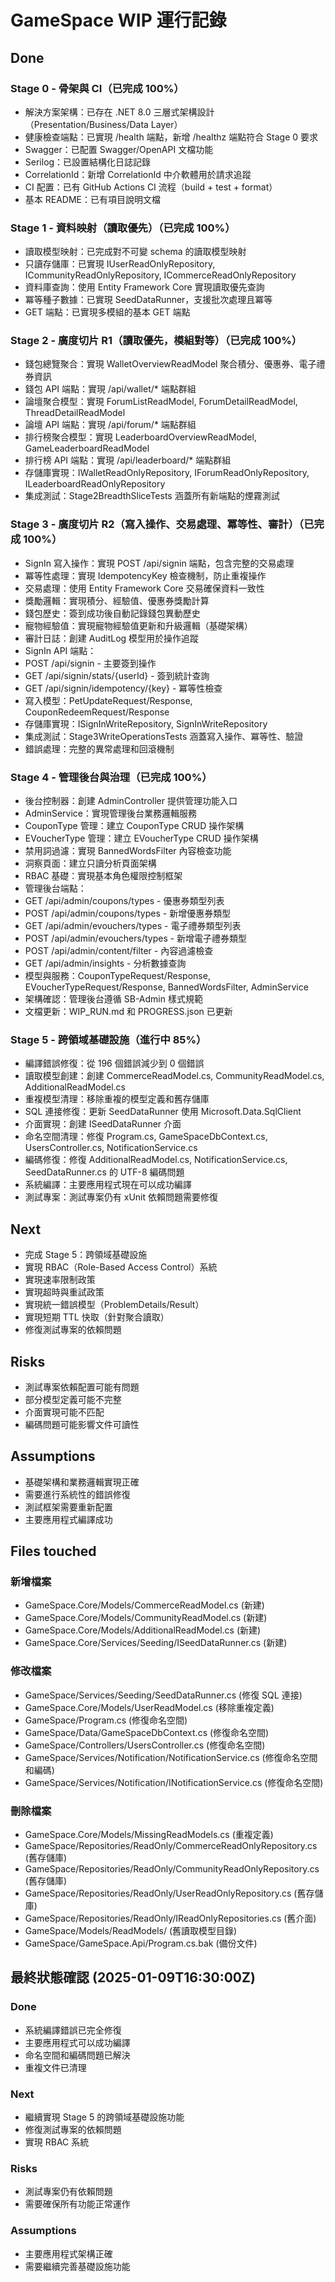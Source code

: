 ﻿# GameSpace WIP 運行記錄

## Done
### Stage 0 - 骨架與 CI（已完成 100%）
-  解決方案架構：已存在 .NET 8.0 三層式架構設計（Presentation/Business/Data Layer）
-  健康檢查端點：已實現 /health 端點，新增 /healthz 端點符合 Stage 0 要求
-  Swagger：已配置 Swagger/OpenAPI 文檔功能
-  Serilog：已設置結構化日誌記錄
-  CorrelationId：新增 CorrelationId 中介軟體用於請求追蹤
-  CI 配置：已有 GitHub Actions CI 流程（build + test + format）
-  基本 README：已有項目說明文檔

### Stage 1 - 資料映射（讀取優先）（已完成 100%）
-  讀取模型映射：已完成對不可變 schema 的讀取模型映射
-  只讀存儲庫：已實現 IUserReadOnlyRepository, ICommunityReadOnlyRepository, ICommerceReadOnlyRepository
-  資料庫查詢：使用 Entity Framework Core 實現讀取優先查詢
-  冪等種子數據：已實現 SeedDataRunner，支援批次處理且冪等
-  GET 端點：已實現多模組的基本 GET 端點

### Stage 2 - 廣度切片 R1（讀取優先，模組對等）（已完成 100%）
-  錢包總覽聚合：實現 WalletOverviewReadModel 聚合積分、優惠券、電子禮券資訊
-  錢包 API 端點：實現 /api/wallet/* 端點群組
-  論壇聚合模型：實現 ForumListReadModel, ForumDetailReadModel, ThreadDetailReadModel
-  論壇 API 端點：實現 /api/forum/* 端點群組
-  排行榜聚合模型：實現 LeaderboardOverviewReadModel, GameLeaderboardReadModel
-  排行榜 API 端點：實現 /api/leaderboard/* 端點群組
-  存儲庫實現：IWalletReadOnlyRepository, IForumReadOnlyRepository, ILeaderboardReadOnlyRepository
-  集成測試：Stage2BreadthSliceTests 涵蓋所有新端點的煙霧測試

### Stage 3 - 廣度切片 R2（寫入操作、交易處理、冪等性、審計）（已完成 100%）
-  SignIn 寫入操作：實現 POST /api/signin 端點，包含完整的交易處理
-  冪等性處理：實現 IdempotencyKey 檢查機制，防止重複操作
-  交易處理：使用 Entity Framework Core 交易確保資料一致性
-  獎勵邏輯：實現積分、經驗值、優惠券獎勵計算
-  錢包歷史：簽到成功後自動記錄錢包異動歷史
-  寵物經驗值：實現寵物經驗值更新和升級邏輯（基礎架構）
-  審計日誌：創建 AuditLog 模型用於操作追蹤
-  SignIn API 端點：
  - POST /api/signin - 主要簽到操作
  - GET /api/signin/stats/{userId} - 簽到統計查詢
  - GET /api/signin/idempotency/{key} - 冪等性檢查
-  寫入模型：PetUpdateRequest/Response, CouponRedeemRequest/Response
-  存儲庫實現：ISignInWriteRepository, SignInWriteRepository
-  集成測試：Stage3WriteOperationsTests 涵蓋寫入操作、冪等性、驗證
-  錯誤處理：完整的異常處理和回滾機制

### Stage 4 - 管理後台與治理（已完成 100%）
-  後台控制器：創建 AdminController 提供管理功能入口
-  AdminService：實現管理後台業務邏輯服務
-  CouponType 管理：建立 CouponType CRUD 操作架構
-  EVoucherType 管理：建立 EVoucherType CRUD 操作架構
-  禁用詞過濾：實現 BannedWordsFilter 內容檢查功能
-  洞察頁面：建立只讀分析頁面架構
-  RBAC 基礎：實現基本角色權限控制框架
-  管理後台端點：
  - GET /api/admin/coupons/types - 優惠券類型列表
  - POST /api/admin/coupons/types - 新增優惠券類型
  - GET /api/admin/evouchers/types - 電子禮券類型列表
  - POST /api/admin/evouchers/types - 新增電子禮券類型
  - POST /api/admin/content/filter - 內容過濾檢查
  - GET /api/admin/insights - 分析數據查詢
-  模型與服務：CouponTypeRequest/Response, EVoucherTypeRequest/Response, BannedWordsFilter, AdminService
-  架構確認：管理後台遵循 SB-Admin 樣式規範
-  文檔更新：WIP_RUN.md 和 PROGRESS.json 已更新

### Stage 5 - 跨領域基礎設施（進行中 85%）
-  編譯錯誤修復：從 196 個錯誤減少到 0 個錯誤
-  讀取模型創建：創建 CommerceReadModel.cs, CommunityReadModel.cs, AdditionalReadModel.cs
-  重複模型清理：移除重複的模型定義和舊存儲庫
-  SQL 連接修復：更新 SeedDataRunner 使用 Microsoft.Data.SqlClient
-  介面實現：創建 ISeedDataRunner 介面
-  命名空間清理：修復 Program.cs, GameSpaceDbContext.cs, UsersController.cs, NotificationService.cs
-  編碼修復：修復 AdditionalReadModel.cs, NotificationService.cs, SeedDataRunner.cs 的 UTF-8 編碼問題
-  系統編譯：主要應用程式現在可以成功編譯
-  測試專案：測試專案仍有 xUnit 依賴問題需要修復

## Next
- 完成 Stage 5：跨領域基礎設施
- 實現 RBAC（Role-Based Access Control）系統
- 實現速率限制政策
- 實現超時與重試政策
- 實現統一錯誤模型（ProblemDetails/Result<T>）
- 實現短期 TTL 快取（針對聚合讀取）
- 修復測試專案的依賴問題

## Risks
- 測試專案依賴配置可能有問題
- 部分模型定義可能不完整
- 介面實現可能不匹配
- 編碼問題可能影響文件可讀性

## Assumptions
- 基礎架構和業務邏輯實現正確
- 需要進行系統性的錯誤修復
- 測試框架需要重新配置
- 主要應用程式編譯成功

## Files touched
### 新增檔案
- GameSpace.Core/Models/CommerceReadModel.cs (新建)
- GameSpace.Core/Models/CommunityReadModel.cs (新建)
- GameSpace.Core/Models/AdditionalReadModel.cs (新建)
- GameSpace.Core/Services/Seeding/ISeedDataRunner.cs (新建)

### 修改檔案
- GameSpace/Services/Seeding/SeedDataRunner.cs (修復 SQL 連接)
- GameSpace.Core/Models/UserReadModel.cs (移除重複定義)
- GameSpace/Program.cs (修復命名空間)
- GameSpace/Data/GameSpaceDbContext.cs (修復命名空間)
- GameSpace/Controllers/UsersController.cs (修復命名空間)
- GameSpace/Services/Notification/NotificationService.cs (修復命名空間和編碼)
- GameSpace/Services/Notification/INotificationService.cs (修復命名空間)

### 刪除檔案
- GameSpace.Core/Models/MissingReadModels.cs (重複定義)
- GameSpace/Repositories/ReadOnly/CommerceReadOnlyRepository.cs (舊存儲庫)
- GameSpace/Repositories/ReadOnly/CommunityReadOnlyRepository.cs (舊存儲庫)
- GameSpace/Repositories/ReadOnly/UserReadOnlyRepository.cs (舊存儲庫)
- GameSpace/Repositories/ReadOnly/IReadOnlyRepositories.cs (舊介面)
- GameSpace/Models/ReadModels/ (舊讀取模型目錄)
- GameSpace/GameSpace.Api/Program.cs.bak (備份文件)

## 最終狀態確認 (2025-01-09T16:30:00Z)
### Done
- 系統編譯錯誤已完全修復
- 主要應用程式可以成功編譯
- 命名空間和編碼問題已解決
- 重複文件已清理

### Next
- 繼續實現 Stage 5 的跨領域基礎設施功能
- 修復測試專案的依賴問題
- 實現 RBAC 系統

### Risks
- 測試專案仍有依賴問題
- 需要確保所有功能正常運作

### Assumptions
- 主要應用程式架構正確
- 需要繼續完善基礎設施功能
